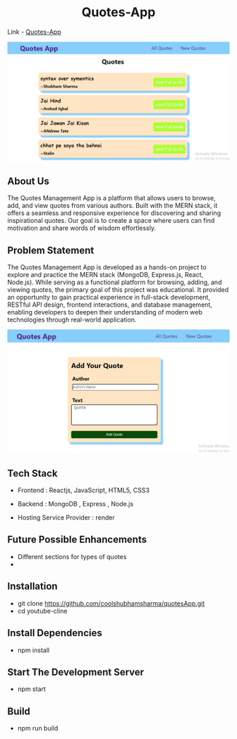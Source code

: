 <h1 align="center"><b> Quotes-App </b></h1> 

Link - <a href="https://quotesapp-1.onrender.com/"> Quotes-App</a>
<br>
<p align="center">
<img src="./front-end/public/Screenshot 2024-09-30 142712.png" width="700" title="Youtube-Clone">
</p >

## About Us 

 The Quotes Management App is a platform that allows users to browse, add, and view quotes from various authors. Built with the MERN stack, it offers a seamless and responsive experience for discovering and sharing inspirational quotes. Our goal is to create a space where users can find motivation and share words of wisdom effortlessly.

## Problem Statement
The Quotes Management App is developed as a hands-on project to explore and practice the MERN stack (MongoDB, Express.js, React, Node.js). While serving as a functional platform for browsing, adding, and viewing quotes, the primary goal of this project was educational. It provided an opportunity to gain practical experience in full-stack development, RESTful API design, frontend interactions, and database management, enabling developers to deepen their understanding of modern web technologies through real-world application.



<img src="./front-end/public/Screenshot 2024-09-30 142847.png">


## Tech Stack


-   Frontend : Reactjs, JavaScript, HTML5, CSS3 

-   Backend  : MongoDB , Express , Node.js

-   Hosting Service Provider : render



## Future Possible Enhancements
- Different sections for types of quotes
- 

## Installation
- git clone https://github.com/coolshubhamsharma/quotesApp.git
- cd youtube-cline

## Install Dependencies

- npm install   

## Start The Development Server

- npm start

## Build

- npm run build


